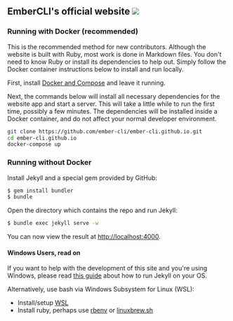 ## EmberCLI's official website <a href="https://ember-community-slackin.herokuapp.com" target="_blank"><img src="https://ember-community-slackin.herokuapp.com/badge.svg"></a>

### Running with Docker (recommended)

This is the recommended method for new contributors.
Although the website is built with Ruby, most work is done in Markdown files.
You don't need to know Ruby or install its dependencies to help out. Simply follow
the Docker container instructions below to install and run locally.

First, install [Docker and Compose](https://store.docker.com/search?offering=community&type=edition) and leave it running.

Next, the commands below will install all necessary dependencies for the website
app and start a server. This will take a little while to run the first time,
possibly a few minutes. The dependencies will be installed inside a Docker
container, and do not affect your normal developer environment.

```bash
git clone https://github.com/ember-cli/ember-cli.github.io.git
cd ember-cli.github.io
docker-compose up
```

### Running without Docker

Install Jekyll and a special gem provided by GitHub:

```sh
$ gem install bundler
$ bundle
```

Open the directory which contains the repo and run Jekyll:

```sh
$ bundle exec jekyll serve -w
```

You can now view the result at [http://localhost:4000](http://localhost:4000).

#### Windows Users, read on

If you want to help with the development of this site and you're using Windows,
please read [this guide](http://jekyll-windows.juthilo.com) about how to run
Jekyll on your OS.

Alternatively, use bash via Windows Subsystem for Linux (WSL):

- Install/setup [WSL][wsl-install]
- Install ruby, perhaps use [rbenv] or [linuxbrew.sh]

[wsl-install]: https://msdn.microsoft.com/en-us/commandline/wsl/install-win10
[rbenv]: https://github.com/rbenv/rbenv#installation
[linuxbrew.sh]: http://linuxbrew.sh

